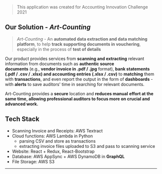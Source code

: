 > This application was created for Accounting Innovation Challenge 2021

## Our Solution - *Art-Counting*

> *Art-Counting* - 
> An **automated data extraction and data matching platform**, to help **track supporting documents in vouchering**, especially in the process of **test of details**

Our product provides services from **scanning and extracting** relevant information from documents such as **authentic source documents** (e.g., **vendor invoice in .pdf / .jpg** format), **bank statements (.pdf / .csv / .xlsx) and accounting entries (.xlsx / .csv)** to **matching** them with **transactions**, and even report the output in the form of **dashboards** - with **alerts** to save auditors' time in searching for relevant documents. 

Art-Counting provides a **secure** location and **reduces manual** **effort at the same time, allowing professional auditors to focus more on crucial and advanced work.**

## Tech Stack
- Scanning Invoice and Receipts: AWS Textract
- Cloud functions: AWS Lambda in Python
  - parsing CSV and store as transactions
  - extracting invoice files uploaded to S3 and pass to scanning service
- Website: React + Redux, React-Bootstrap
- Database: AWS AppSync + AWS DynamoDB in **GraphQL**
- File Storage: AWS S3

---
